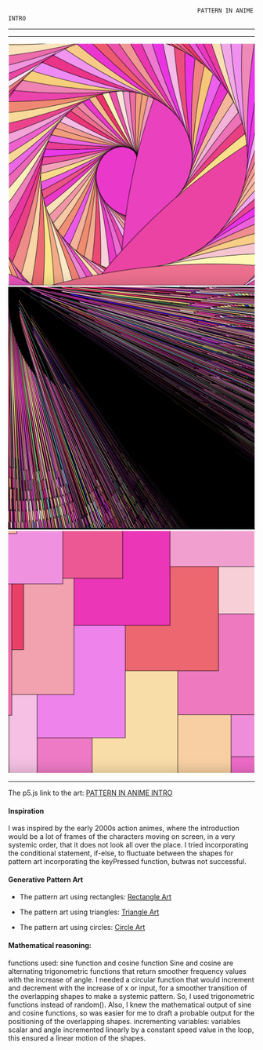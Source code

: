                                                                 
                                                          PATTERN IN ANIME INTRO
 ___

---
![Circle Art](https://github.com/maishahoq/Intro-to-IM/blob/main/Assignment/Assignment2/Screen%20Shot%202022-02-10%20at%203.40.51%20PM.png)  ![Triangle Art](https://github.com/maishahoq/Intro-to-IM/blob/main/Assignment/Assignment2/Screen%20Shot%202022-02-10%20at%203.43.40%20PM.png)  ![Rectangle Art](https://github.com/maishahoq/Intro-to-IM/blob/main/Assignment/Assignment2/Screen%20Shot%202022-02-10%20at%203.42.52%20PM.png)  

***                                                               
                                                                
The p5.js link to the art: [PATTERN IN ANIME INTRO](https://editor.p5js.org/maishahoq/sketches/c76-B5Wvq)


#### Inspiration 


I was inspired by the early 2000s action animes, where the introduction would be a lot of frames of the characters moving on screen, in a very systemic order, that it does not look all over the place.
I tried incorporating the conditional statement, if-else, to fluctuate between the shapes for pattern art incorporating the keyPressed function, butwas not successful.

#### Generative Pattern Art


+ The pattern art using rectangles: [Rectangle Art](https://youtu.be/qSKaGu8mCkY)

+ The pattern art using triangles: [Triangle Art](https://youtu.be/VCOnKhnr8Lk)

+ The pattern art using circles: [Circle Art](https://youtu.be/ExSUd2fGayc)

#### Mathematical reasoning:


functions used: sine function and cosine function
Sine and cosine are alternating trigonometric functions that return smoother frequency values with the increase of angle. I needed a circular function that would increment and decrement with the increase of x or input, for a smoother transition of the overlapping shapes to make a systemic pattern. So, I used trigonometric functions instead of random(). Also, I knew the mathematical output  of sine and cosine functions, so was easier for me to draft a probable output for the positioning of the overlapping shapes.
incrementing variables: variables scalar and angle incremented linearly by a constant speed value in the loop, this ensured a linear motion of the shapes. 

